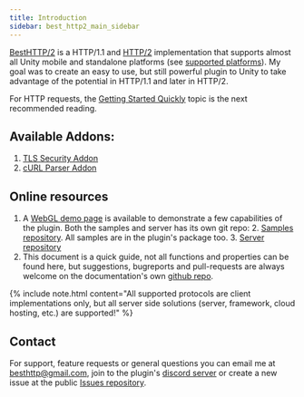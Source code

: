 ```yaml
---
title: Introduction
sidebar: best_http2_main_sidebar
---
```


[BestHTTP/2](https://assetstore.unity.com/packages/tools/network/best-http-2-155981?aid=1101lfX8E "BestHTTP/2") is a HTTP/1.1 and [HTTP/2](global_topics/HTTP2.md) implementation that supports almost all Unity mobile and standalone platforms (see [supported platforms](platforms.md)).
My goal was to create an easy to use, but still powerful plugin to Unity to take advantage of the potential in HTTP/1.1 and later in HTTP/2.

For HTTP requests, the [Getting Started Quickly](protocols/http/GettingStarted.md) topic is the next recommended reading.

## Available Addons:

1. [TLS Security Addon](addons/tls_security/tls_security.html)
2. [cURL Parser Addon](addons/curl_parser/curl_parser.html)

## Online resources

1. A [WebGL demo page](demo.html) is available to demonstrate a few capabilities of the plugin. Both the samples and server has its own git repo:
	2. [Samples repository](https://github.com/Benedicht/BestHTTP_Examples). All samples are in the plugin's package too.
	3. [Server repository](https://github.com/Benedicht/BestHTTP_DemoSite)
2. This document is a quick guide, not all functions and properties can be found here, but suggestions, bugreports and pull-requests are always welcome on the documentation's own [github repo](https://github.com/Benedicht/BestHTTP-Documentation).

{% include note.html content="All supported protocols are client implementations only, but all server side solutions (server, framework, cloud hosting, etc.) are supported!" %}

## Contact

For support, feature requests or general questions you can email me at <besthttp@gmail.com>, join to the plugin's [discord server](https://discord.gg/yD9tXwQ) or create a new issue at the public [Issues repository](https://github.com/Benedicht/BestHTTP-Issues).